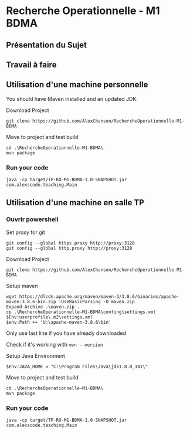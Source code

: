 # Recherche Operationnelle - M1 BDMA
## Présentation du Sujet

## Travail à faire

## Utilisation d'une machine personnelle
You should have Maven installed and an updated JDK.

Download Project
```shell
git clone https://github.com/AlexChanson/RechercheOperationnelle-M1-BDMA
```
Move to project and test build
```shell
cd .\RechercheOperationnelle-M1-BDMA\
mvn package
```

### Run your code 
```shell
java -cp target/TP-RO-M1-BDMA-1.0-SNAPSHOT.jar com.alexscode.teaching.Main
```

## Utilisation d'une machine en salle TP
### Ouvrir powershell
Set proxy for git
```
git config --global https.proxy http://proxy:3128
git config --global http.proxy http://proxy:3128
```

Download Project
```shell
git clone https://github.com/AlexChanson/RechercheOperationnelle-M1-BDMA
```

Setup maven
```
wget https://dlcdn.apache.org/maven/maven-3/3.8.6/binaries/apache-maven-3.8.6-bin.zip -UseBasicParsing -O maven.zip
Expand-Archive .\maven.zip .
cp .\RechercheOperationnelle-M1-BDMA\confing\settings.xml $Env:userprofile\.m2\settings.xml
$env:Path += 'U:\apache-maven-3.8.6\bin'
```
Only use last line if you have already downloaded

Check if it's working with `mvn --version`

Setup Java Environment
```
$Env:JAVA_HOME = "C:\Program Files\Java\jdk1.8.0_341\"
```

Move to project and test build
```shell
cd .\RechercheOperationnelle-M1-BDMA\
mvn package
```

### Run your code
```shell
java -cp target/TP-RO-M1-BDMA-1.0-SNAPSHOT.jar com.alexscode.teaching.Main
```



